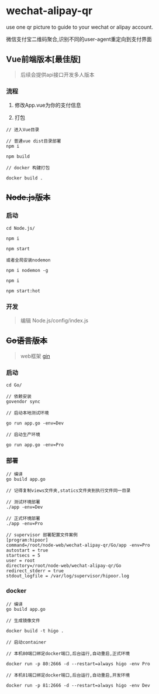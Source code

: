 # wechat-alipay-qr
use one qr picture to guide to your wechat or alipay account.

微信支付宝二维码聚合,识别不同的user-agent重定向到支付界面

## Vue前端版本[最佳版]
> 后续会提供api接口开发多人版本

### 流程

1. 修改App.vue为你的支付信息

2. 打包
```
// 进入Vue目录

// 普通vue dist目录部署
npm i 
 
npm build

// docker 构建打包

docker build .
```


## <del>Node.js版本</del>

### 启动 

```
cd Node.js/

npm i

npm start

或者全局安装nodemon

npm i nodemon -g

npm i

npm start:hot

```

### 开发
> 编辑 Node.js/config/index.js


##  <del>Go语言版本</del>
>web框架 [gin](https://github.com/gin-gonic/gin)

### 启动
```
cd Go/

// 依赖安装
govendor sync

// 启动本地测试环境

go run app.go -env=Dev

// 启动生产环境

go run app.go -env=Pro 

```

### 部署

```
// 编译
go build app.go

// 记得复制views文件夹,statics文件夹到执行文件同一目录

// 测试环境部署
./app -env=Dev

// 正式环境部署
./app -env=Pro

// supervisor 部署配置文件案例
[program:hipoor]
command=/root/node-web/wechat-alipay-qr/Go/app -env=Pro
autostart = true
startsecs = 5
user = root
directory=/root/node-web/wechat-alipay-qr/Go
redirect_stderr = true
stdout_logfile = /var/log/supervisor/hipoor.log
```

### docker

```$xslt
// 编译
go build app.go

// 生成镜像文件

docker build -t higo .

// 启动container

// 本机80端口绑定docker端口,后台运行,自动重启,正式环境

docker run -p 80:2666 -d --restart=always higo -env Pro

// 本机81端口绑定docker端口,后台运行,自动重启,开发环境

docker run -p 81:2666 -d --restart=always higo -env Dev

```




